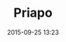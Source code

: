 ---
title: Priapo
layout: post
date: 2015-09-25 13:23
numero: 30
image: 30_priapo.png
thumb: 30_priapo.svg
wiki: https://it.wikipedia.org/wiki/Priapo
source: https://commons.wikimedia.org/wiki/File:Pompeya_er%C3%B3tica6.jpg
source-name: Wikimedia Commons
autore: luca corsato
social-autore: https://twitter.com/lucacorsato
social-idea: https://twitter.com/lucacorsato
idea: luca corsato
tags:
- uomo
- mitologia
---